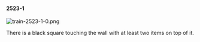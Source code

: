 #### 2523-1
![train-2523-1-0.png](https://github.com/lil-lab/nlvr/raw/master/nlvr/train/images/38/train-2523-1-0.png "train-2523-1-0.png")

There is a black square touching the wall with at least two items on top of it.